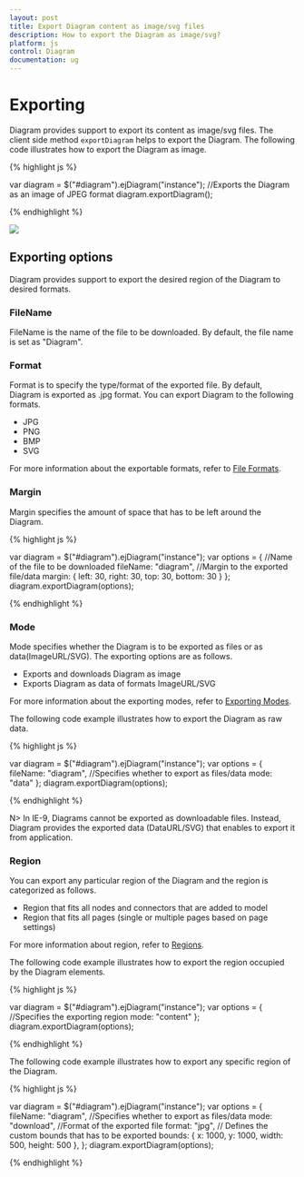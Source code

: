 ```yaml
---
layout: post
title: Export Diagram content as image/svg files
description: How to export the Diagram as image/svg?
platform: js
control: Diagram
documentation: ug
---
```


# Exporting

Diagram provides support to export its content as image/svg files. 
The client side method `exportDiagram` helps to export the Diagram. The following code illustrates how to export the Diagram as image.

{% highlight js %}

var diagram = $("#diagram").ejDiagram("instance");
//Exports the Diagram as an image of JPEG format
diagram.exportDiagram();

{% endhighlight %}

![]("/js/Diagram/Exporting_images/Exporting_img1.png")

## Exporting options

Diagram provides support to export the desired region of the Diagram to desired formats. 

### FileName

FileName is the name of the file to be downloaded. By default, the file name is set as "Diagram".

### Format

Format is to specify the type/format of the exported file. By default, Diagram is exported as .jpg format.  You can export Diagram to the following formats.

* JPG
* PNG
* BMP
* SVG

For more information about the exportable formats, refer to [File Formats](/js/api/global "FileFormats").

### Margin

Margin specifies the amount of space that has to be left around the Diagram.

{% highlight js %}

var diagram = $("#diagram").ejDiagram("instance");
var options = {
    //Name of the file to be downloaded
    fileName: "diagram",
    //Margin to the exported file/data
    margin: {
        left: 30,
        right: 30,
        top: 30,
        bottom: 30
    }
};
diagram.exportDiagram(options);

{% endhighlight %}

### Mode

Mode specifies whether the Diagram is to be exported as files or as data(ImageURL/SVG). The exporting options are as follows.

* Exports and downloads Diagram as image
* Exports Diagram as data of formats ImageURL/SVG

For more information about the exporting modes, refer to [Exporting Modes](/js/api/global "ExportModes").

The following code example illustrates how to export the Diagram as raw data.

{% highlight js %}

var diagram = $("#diagram").ejDiagram("instance");
var options = {
    fileName: "diagram",
    //Specifies whether to export as files/data
    mode: "data"
};
diagram.exportDiagram(options);

{% endhighlight %}

N> In IE-9, Diagrams cannot be exported as downloadable files. Instead, Diagram provides the exported data (DataURL/SVG) that enables to export it from application.

### Region

You can export any particular region of the Diagram and the region is categorized as follows.

* Region that fits all nodes and connectors that are added to model
* Region that fits all pages (single or multiple pages based on page settings)

For more information about region, refer to [Regions](/js/api/global "Region").

The following code example illustrates how to export the region occupied by the Diagram elements.

{% highlight js %}

var diagram = $("#diagram").ejDiagram("instance");
var options = {
    //Specifies the exporting region
    mode: "content"
};
diagram.exportDiagram(options);

{% endhighlight %}

The following code example illustrates how to export any specific region of the Diagram.

{% highlight js %}

var diagram = $("#diagram").ejDiagram("instance");
var options = {
    fileName: "diagram",
    //Specifies whether to export as files/data
    mode: "download",
    //Format of the exported file
    format: "jpg",
    // Defines the custom bounds that has to be exported
    bounds: {
        x: 1000,
        y: 1000,
        width: 500,
        height: 500
    },
};
diagram.exportDiagram(options);

{% endhighlight %}
